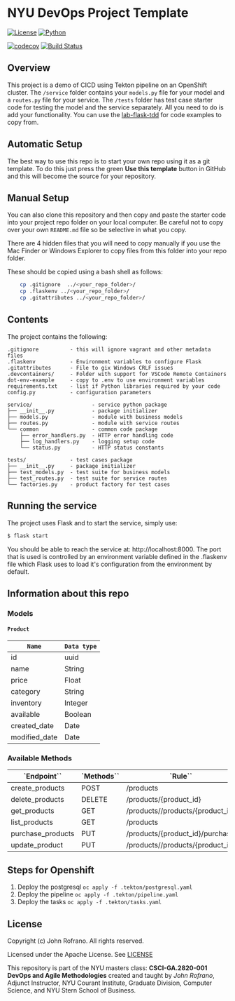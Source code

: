 # NYU DevOps Project Template

[![License](https://img.shields.io/badge/License-Apache_2.0-blue.svg)](https://opensource.org/licenses/Apache-2.0)
[![Python](https://img.shields.io/badge/Language-Python-blue.svg)](https://python.org/)

[![codecov](https://codecov.io/gh/CSCI-GA-2820-FA23-003/products/graph/badge.svg?token=NPSQQ56DRJ)](https://codecov.io/gh/CSCI-GA-2820-FA23-003/products)
[![Build Status](https://github.com/CSCI-GA-2820-FA23-003/products/actions/workflows/ci.yml/badge.svg)](https://github.com/CSCI-GA-2820-FA23-003/products/actions)

## Overview

This project is a demo of CICD using Tekton pipeline on an OpenShift cluster. The `/service` folder contains your `models.py` file for your model and a `routes.py` file for your service. The `/tests` folder has test case starter code for testing the model and the service separately. All you need to do is add your functionality. You can use the [lab-flask-tdd](https://github.com/nyu-devops/lab-flask-tdd) for code examples to copy from.

## Automatic Setup

The best way to use this repo is to start your own repo using it as a git template. To do this just press the green **Use this template** button in GitHub and this will become the source for your repository.

## Manual Setup

You can also clone this repository and then copy and paste the starter code into your project repo folder on your local computer. Be careful not to copy over your own `README.md` file so be selective in what you copy.

There are 4 hidden files that you will need to copy manually if you use the Mac Finder or Windows Explorer to copy files from this folder into your repo folder.

These should be copied using a bash shell as follows:

```bash
    cp .gitignore  ../<your_repo_folder>/
    cp .flaskenv ../<your_repo_folder>/
    cp .gitattributes ../<your_repo_folder>/
```

## Contents

The project contains the following:

```text
.gitignore          - this will ignore vagrant and other metadata files
.flaskenv           - Environment variables to configure Flask
.gitattributes      - File to gix Windows CRLF issues
.devcontainers/     - Folder with support for VSCode Remote Containers
dot-env-example     - copy to .env to use environment variables
requirements.txt    - list if Python libraries required by your code
config.py           - configuration parameters

service/                   - service python package
├── __init__.py            - package initializer
├── models.py              - module with business models
├── routes.py              - module with service routes
└── common                 - common code package
    ├── error_handlers.py  - HTTP error handling code
    ├── log_handlers.py    - logging setup code
    └── status.py          - HTTP status constants

tests/              - test cases package
├── __init__.py     - package initializer
├── test_models.py  - test suite for business models
├── test_routes.py  - test suite for service routes
└── factories.py    - product factory for test cases
```

## Running the service

The project uses Flask and to start the service, simply use:

```bash
$ flask start
```

You should be able to reach the service at: http://localhost:8000. The port that is used is controlled by an environment variable defined in the .flaskenv file which Flask uses to load it's configuration from the environment by default.

## Information about this repo

### Models

#### `Product`

| `Name`      | `Data type`             |
| ----------- | --------------------- |
| id | uuid|
| name |String |
| price | Float |
| category | String |
| inventory | Integer |
| available | Boolean |
| created_date | Date |
| modified_date | Date |

### Available Methods

| `Endpoint``          | `Methods`` | `Rule``       |
|-------------------|---------|---------------------|
| create_products   | POST    | /products           |
| delete_products   | DELETE  | /products/{product_id} |
| get_products      | GET     | /products//products/{product_id} |
| list_products     | GET     | /products           |
| purchase_products | PUT     | /products/{product_id}/purchase |
| update_product    | PUT     | /products//products/{product_id} |

## Steps for Openshift
1. Deploy the postgresql
   `oc apply -f .tekton/postgresql.yaml`
2. Deploy the pipeline
   `oc apply -f .tekton/pipeline.yaml`
3. Deploy the tasks
    `oc apply -f .tekton/tasks.yaml`

## License

Copyright (c) John Rofrano. All rights reserved.

Licensed under the Apache License. See [LICENSE](LICENSE)

This repository is part of the NYU masters class: **CSCI-GA.2820-001 DevOps and Agile Methodologies** created and taught by *John Rofrano*, Adjunct Instructor, NYU Courant Institute, Graduate Division, Computer Science, and NYU Stern School of Business.
